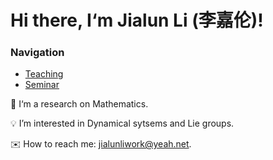 # Hi there, I‘m Jialun Li (李嘉伦)!

### Navigation
- [Teaching](./teaching.md) <!-- 链接到 about.md 文件 -->
- [Seminar](https://dlidynamics.github.io/fudandynamics/seminars/)

🎯 I‘m a research on Mathematics.

💡 I’m interested in Dynamical sytsems and Lie groups.

✉️ How to reach me: jialunliwork@yeah.net.
